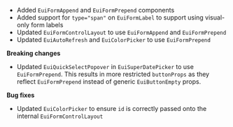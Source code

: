 - Added `EuiFormAppend` and `EuiFormPrepend` components
- Added support for `type="span"` on `EuiFormLabel` to support using visual-only form labels
- Updated `EuiFormControlLayout` to use `EuiFormAppend` and `EuiFormPrepend`
- Updated `EuiAutoRefresh` and `EuiColorPicker` to use `EuiFormPrepend`

**Breaking changes**

- Updated `EuiQuickSelectPopover` in `EuiSuperDatePicker` to use `EuiFormPrepend`. This results in more restricted `buttonProps` as they reflect `EuiFormPrepend` instead of generic `EuiButtonEmpty` props. 

**Bug fixes**

- Updated `EuiColorPicker` to ensure `id` is correctly passed onto the internal `EuiFormControlLayout`
